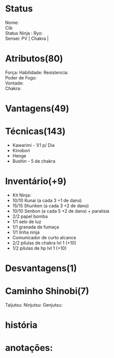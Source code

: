 # Status
Nome:  
Clã:   
Status Ninja : 
Ryo:  
Sensei: 
PV | 
Chakra | 

# Atributos(80)
Força: 
Habilidade: 
Resistencia:  
Poder de Fogo:  
Vontade:  
Chakra: 


# Vantagens(49)



# Técnicas(143)
- Kawarimi - 1/1 p/ Dia
- Kinobori
- Henge
- Bushin - 5 de chakra

# Inventário(+9)
- Kit Ninja:
 - 10/10 Kunai (a cada 3 +1 de dano)
 - 15/15 Shuriken (a cada 3 +2 de dano)
 - 10/10 Senbon (a cada 5 +2 de dano) + paralisia
 - 2/2 papel bomba
 - 1/1 selo de luz
 - 1/1 granada de fumaça
 - 1/1 linha ninja
 - Comunicador de curto alcance
 - 2/2 pílulas de chakra lvl 1 (+10)
 - 1/2 pílulas de hp lvl 1 (+10)



# Desvantagens(1)


# Caminho Shinobi(7) 
Taijutsu: 
Ninjutsu: 
Genjutsu: 

# história

# anotações:
